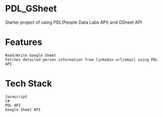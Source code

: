 # PDL_GSheet
 Starter project of using PDL(People Data Labs API) and GSheet API

# Features
	Read/Write Google Sheet
	Fetches detailed person information from linkedin url/email using PDL API

# Tech Stack
	Javascript
	C#
	PDL API
	Google Sheet API